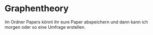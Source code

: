# Graphentheory
Im Ordner Papers könnt ihr eure Paper abspeichern und dann kann ich morgen oder so eine Umfrage erstellen.
